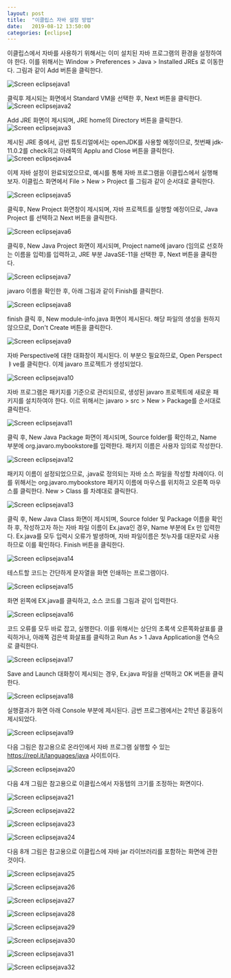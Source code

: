 ```yaml
---
layout: post
title:  "이클립스 자바 설정 방법"
date:   2019-08-12 13:50:00 
categories: [eclipse]
---
```

 
이클립스에서 자바를 사용하기 위해서는 이미 설치된 자바 프로그램의 환경을 설정하여야 한다.
이를 위해서는 Window > Preferences > Java > Installed JREs 로 이동한다. 그림과 같이 Add 버튼을 클릭한다. 
  
![Screen eclipsejava1](https://raw.githubusercontent.com/javaroadmap/javaroadmap.github.io/master/static/img/_posts/eclipsejava/eclipsejava1.png "Screen eclipsejava1")

클릭후 제시되는 화면에서 Standard VM을 선택한 후, Next 버튼을 클릭한다.
![Screen eclipsejava2](https://raw.githubusercontent.com/javaroadmap/javaroadmap.github.io/master/static/img/_posts/eclipsejava/eclipsejava2.png "Screen eclipsejava2")

Add JRE 화면이 제시되며, JRE home의 Directory 버튼을 클릭한다.
![Screen eclipsejava3](https://raw.githubusercontent.com/javaroadmap/javaroadmap.github.io/master/static/img/_posts/eclipsejava/eclipsejava3.png "Screen eclipsejava3")

제시된 JRE 중에서, 금번 튜토리얼에서는 openJDK를 사용할 예정이므로, 첫번째 jdk-11.0.2를 check히고 아래쪽의 Applu and Close 버튼을 클릭한다. 
![Screen eclipsejava4](https://raw.githubusercontent.com/javaroadmap/javaroadmap.github.io/master/static/img/_posts/eclipsejava/eclipsejava4.png "Screen eclipsejava4")

이제 자바 설정이 완료되었으므로, 예시를 통해 자바 프로그램을 이클립스에서 실행해 보자.
이클립스 화면에서  File > New > Project 를 그림과 같이 순서대로 클릭한다.
 
![Screen eclipsejava5](https://raw.githubusercontent.com/javaroadmap/javaroadmap.github.io/master/static/img/_posts/eclipsejava/eclipsejava5.png "Screen eclipsejava5")

클릭후, New Project 화면창이 제시되며, 자바 프로젝트를 실행할 예정이므로, Java Project 를 선택하고 Next 버튼을 클릭한다.
 
![Screen eclipsejava6](https://raw.githubusercontent.com/javaroadmap/javaroadmap.github.io/master/static/img/_posts/eclipsejava/eclipsejava6.png "Screen eclipsejava6")

클릭후, New Java Project 화면이 제시되며, Project name에 javaro (임의로 선호하는 이름을 입력)를 입력하고, JRE 부분 JavaSE-11을 선택한 후, Next 버튼을 클릭한다.
 
![Screen eclipsejava7](https://raw.githubusercontent.com/javaroadmap/javaroadmap.github.io/master/static/img/_posts/eclipsejava/eclipsejava7.png "Screen eclipsejava7")

javaro 이름을 확인한 후, 아래 그림과 같이 Finish를 클릭한다.

![Screen eclipsejava8](https://raw.githubusercontent.com/javaroadmap/javaroadmap.github.io/master/static/img/_posts/eclipsejava/eclipsejava8.png "Screen eclipsejava8")

finish 클릭 후, New module-info.java 화면이 제시된다.  해당 파일의 생성을 원하지 않으므로, Don't Create 버튼을 클릭한다.

![Screen eclipsejava9](https://raw.githubusercontent.com/javaroadmap/javaroadmap.github.io/master/static/img/_posts/eclipsejava/eclipsejava9.png "Screen eclipsejava9")

자바 Perspective에 대한 대화창이 제시된다. 이 부분으 필요하므로, Open Perspectㅑve를 클릭한다.
이제 javaro 프로젝트가 생성되었다.

![Screen eclipsejava10](https://raw.githubusercontent.com/javaroadmap/javaroadmap.github.io/master/static/img/_posts/eclipsejava/eclipsejava10.png "Screen eclipsejava10")

자바 프로그램은 패키지를 기준으로 관리되므로, 생성된 javaro 프로젝트에 새로운 패키지를 설치하여야 한다. 이르 위해서는 javaro > src > New > Package를 순서대로 클릭한다. 

![Screen eclipsejava11](https://raw.githubusercontent.com/javaroadmap/javaroadmap.github.io/master/static/img/_posts/eclipsejava/eclipsejava11.png "Screen eclipsejava11")

클릭 후, New Java Package 화면이 제시되며, Source folder를 확인하고, Name 부분에 org.javaro.mybookstore를 입력한다. 패키지 이름은 사용자 임의로 작성한다.

![Screen eclipsejava12](https://raw.githubusercontent.com/javaroadmap/javaroadmap.github.io/master/static/img/_posts/eclipsejava/eclipsejava12.png "Screen eclipsejava12")

패키지 이름이 설정되었으므로, .java로 정의되는 자바 소스 파일을 작성할 차례이다.  이를 위해서는 org.javaro.mybookstore 패키지 이름에 마우스를 위치하고 오른쪽 마우스를 클릭한다. New > Class 를 차례대로 클릭한다. 

![Screen eclipsejava13](https://raw.githubusercontent.com/javaroadmap/javaroadmap.github.io/master/static/img/_posts/eclipsejava/eclipsejava13.png "Screen eclipsejava13")

클릭 후, New Java Class 화면이 제시되며, Source folder 및 Package 이름을 확인하 후, 작성하고자 하는 자바 파일 이름이 Ex.java인 경우, Name 부분에 Ex 만 입력한다. Ex.java를 모두 입력시 오류가 발생하며, 자바 파일이름은 첫누자를 대문자로 사용하므로 이를 확인하다.  Finish 버튼을 클릭한다.

![Screen eclipsejava14](https://raw.githubusercontent.com/javaroadmap/javaroadmap.github.io/master/static/img/_posts/eclipsejava/eclipsejava14.png "Screen eclipsejava14")

테스트할 코드는 간단하게 문자열을 화면 인쇄하는 프로그램이다. 

![Screen eclipsejava15](https://raw.githubusercontent.com/javaroadmap/javaroadmap.github.io/master/static/img/_posts/eclipsejava/eclipsejava15.png "Screen eclipsejava15")

화면 왼쪽에 EX.java를 클릭하고, 소스 코드를 그림과 같이 입력한다.
 
![Screen eclipsejava16](https://raw.githubusercontent.com/javaroadmap/javaroadmap.github.io/master/static/img/_posts/eclipsejava/eclipsejava16.png "Screen eclipsejava16")

코드 오류를 모두 바로 잡고, 실행한다. 이를 위해서는 상단의 초록색 오른쪽화살표를 클릭하거나, 아래쪽 검은색 화살표를 클릭하고 Run As > 1 Java Application을 연속으로 클릭한다.
 
![Screen eclipsejava17](https://raw.githubusercontent.com/javaroadmap/javaroadmap.github.io/master/static/img/_posts/eclipsejava/eclipsejava17.png "Screen eclipsejava17")

Save and Launch 대화창이 제시되는 경우, Ex.java 파일을 선택하고 OK 버튼을 클릭한다.

![Screen eclipsejava18](https://raw.githubusercontent.com/javaroadmap/javaroadmap.github.io/master/static/img/_posts/eclipsejava/eclipsejava18.png "Screen eclipsejava18")

실행결과가 화면 아래 Console 부분에 제시된다. 금번 프로그램에서는 2학년 홍길동이 제시되었다.

![Screen eclipsejava19](https://raw.githubusercontent.com/javaroadmap/javaroadmap.github.io/master/static/img/_posts/eclipsejava/eclipsejava19.png "Screen eclipsejava19")

다음 그림은 참고용으로 온라인에서 자바 프로그램 실행할 수 있는 https://repl.it/languages/java 사이트이다. 

![Screen eclipsejava20](https://raw.githubusercontent.com/javaroadmap/javaroadmap.github.io/master/static/img/_posts/eclipsejava/eclipsejava20.png "Screen eclipsejava20")

다음 4개 그림은 참고용으로 이클립스에서 자동탭의 크기를 조정하는 화면이다. 

![Screen eclipsejava21](https://raw.githubusercontent.com/javaroadmap/javaroadmap.github.io/master/static/img/_posts/eclipsejava/eclipsejava21.png "Screen eclipsejava21")

![Screen eclipsejava22](https://raw.githubusercontent.com/javaroadmap/javaroadmap.github.io/master/static/img/_posts/eclipsejava/eclipsejava22.png "Screen eclipsejava22")

![Screen eclipsejava23](https://raw.githubusercontent.com/javaroadmap/javaroadmap.github.io/master/static/img/_posts/eclipsejava/eclipsejava23.png "Screen eclipsejava23")

![Screen eclipsejava24](https://raw.githubusercontent.com/javaroadmap/javaroadmap.github.io/master/static/img/_posts/eclipsejava/eclipsejava24.png "Screen eclipsejava24")

다음 8개 그림은 참고용으로 이클립스에 자바 jar 라이브러리를 포함하는 화면에 관한 것이다. 

![Screen eclipsejava25](https://raw.githubusercontent.com/javaroadmap/javaroadmap.github.io/master/static/img/_posts/eclipsejava/eclipsejava25.png "Screen eclipsejava25")

![Screen eclipsejava26](https://raw.githubusercontent.com/javaroadmap/javaroadmap.github.io/master/static/img/_posts/eclipsejava/eclipsejava26.png "Screen eclipsejava26")

![Screen eclipsejava27](https://raw.githubusercontent.com/javaroadmap/javaroadmap.github.io/master/static/img/_posts/eclipsejava/eclipsejava27.png "Screen eclipsejava27")

![Screen eclipsejava28](https://raw.githubusercontent.com/javaroadmap/javaroadmap.github.io/master/static/img/_posts/eclipsejava/eclipsejava28.png "Screen eclipsejava28")

![Screen eclipsejava29](https://raw.githubusercontent.com/javaroadmap/javaroadmap.github.io/master/static/img/_posts/eclipsejava/eclipsejava29.png "Screen eclipsejava29")

![Screen eclipsejava30](https://raw.githubusercontent.com/javaroadmap/javaroadmap.github.io/master/static/img/_posts/eclipsejava/eclipsejava30.png "Screen eclipsejava30")

![Screen eclipsejava31](https://raw.githubusercontent.com/javaroadmap/javaroadmap.github.io/master/static/img/_posts/eclipsejava/eclipsejava31.png "Screen eclipsejava31")

![Screen eclipsejava32](https://raw.githubusercontent.com/javaroadmap/javaroadmap.github.io/master/static/img/_posts/eclipsejava/eclipsejava32.png "Screen eclipsejava32")

